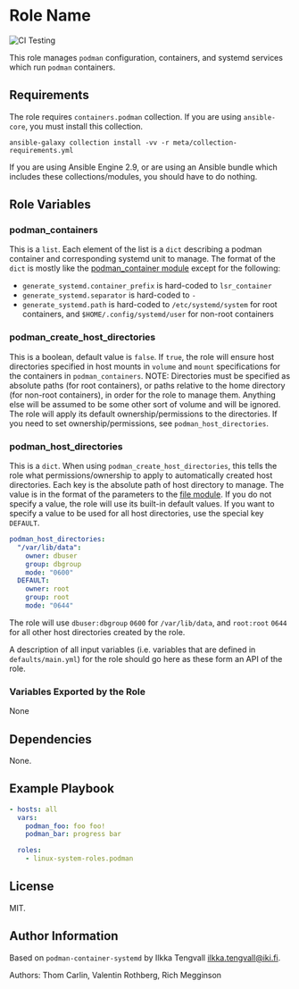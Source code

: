 # Role Name
![CI Testing](https://github.com/linux-system-roles/podman/workflows/tox/badge.svg)

This role manages `podman` configuration, containers, and systemd services which
run `podman` containers.

## Requirements

The role requires `containers.podman` collection.  If you are using
`ansible-core`, you must install this collection.
```
ansible-galaxy collection install -vv -r meta/collection-requirements.yml
```
If you are using Ansible Engine 2.9, or are using an Ansible bundle which
includes these collections/modules, you should have to do nothing.

## Role Variables

### podman_containers

This is a `list`.  Each element of the list is a `dict` describing a podman
container and corresponding systemd unit to manage.  The format of the `dict` is
mostly like the [podman_container
module](https://docs.ansible.com/ansible/latest/collections/containers/podman/podman_container_module.html#ansible-collections-containers-podman-podman-container-module)
except for the following:

* `generate_systemd.container_prefix` is hard-coded to `lsr_container`
* `generate_systemd.separator` is hard-coded to `-`
* `generate_systemd.path` is hard-coded to `/etc/systemd/system` for root
  containers, and `$HOME/.config/systemd/user` for non-root containers

### podman_create_host_directories

This is a boolean, default value is `false`.  If `true`, the role will ensure
host directories specified in host mounts in `volume` and `mount` specifications
for the containers in `podman_containers`.  NOTE: Directories must be specified
as absolute paths (for root containers), or paths relative to the home directory
(for non-root containers), in order for the role to manage them.  Anything else
will be assumed to be some other sort of volume and will be ignored.
The role will apply its default ownership/permissions to the directories. If you
need to set ownership/permissions, see `podman_host_directories`.

### podman_host_directories

This is a `dict`.  When using `podman_create_host_directories`, this tells the
role what permissions/ownership to apply to automatically created host
directories.  Each key is the absolute path of host directory to manage. The
value is in the format of the parameters to the [file
module](https://docs.ansible.com/ansible/latest/collections/ansible/builtin/file_module.html#ansible-collections-ansible-builtin-file-module).
If you do not specify a value, the role will use its built-in default values. If
you want to specify a value to be used for all host directories, use the special
key `DEFAULT`.

```yaml
podman_host_directories:
  "/var/lib/data":
    owner: dbuser
    group: dbgroup
    mode: "0600"
  DEFAULT:
    owner: root
    group: root
    mode: "0644"
```
The role will use `dbuser:dbgroup` `0600` for `/var/lib/data`, and `root:root`
`0644` for all other host directories created by the role.

A description of all input variables (i.e. variables that are defined in
`defaults/main.yml`) for the role should go here as these form an API of the
role.

### Variables Exported by the Role

None

## Dependencies

None.

## Example Playbook

```yaml
- hosts: all
  vars:
    podman_foo: foo foo!
    podman_bar: progress bar

  roles:
    - linux-system-roles.podman
```

## License

MIT.

## Author Information

Based on `podman-container-systemd` by Ilkka Tengvall <ilkka.tengvall@iki.fi>.

Authors: Thom Carlin, Valentin Rothberg, Rich Megginson
